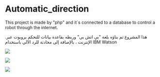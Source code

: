 # Automatic_direction

This project is made by "php" and it`s connected to a database to control a robot through the internet.

.هذا المشروع تم بناؤه بلغة "بي اتش بي" وربطه بقاعدة بيانات للتحكم بروبوت عبر الإنترنت ، بالإضافة إلى محادثة للرد الآلي باستخدام IBM Watson

<img src="Automatic_control/screenShot.PNG"> 

![](Manual%20control/screenshot.jpg)

![](Screenshot%202021-05-29%20181355.jpg)
